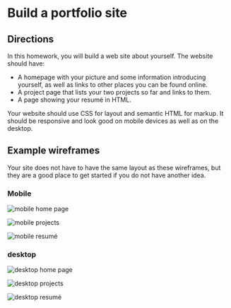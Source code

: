 # Build a portfolio site

## Directions

In this homework, you will build a web site about yourself. The website should have:

* A homepage with your picture and some information introducing yourself, as well as links to other places you can be found online.
* A project page that lists your two projects so far and links to them.
* A page showing your resumé in HTML.

Your website should use CSS for layout and semantic HTML for markup. It should be responsive and look good on mobile devices as well as on the desktop.

## Example wireframes

Your site does not have to have the same layout as these wireframes, but they are a good place to get started if you do not have another idea.

### Mobile

![mobile home page](mockups/mobile-home-page.png)

![mobile projects](mockups/mobile-projects.png)

![mobile resumé](mockups/mobile-resume.png)

### desktop

![desktop home page](mockups/desktop-home-page.png)

![desktop projects](mockups/desktop-projects.png)

![desktop resumé](mockups/desktop-resume.png)
